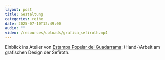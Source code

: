 ```yaml
---
layout: post
title: Gestaltung
categories: reihe
date: 2025-07-10T12:49:00
audio: ""
video: /resources/uploads/grafica_sefiroth.mp4
---
```

Einblick ins Atelier von [Estampa Popular del Guadarrama](https://www.instagram.com/estam.popular.guadarrama/): (Hand-)Arbeit am grafischen Design der Sefiroth.
